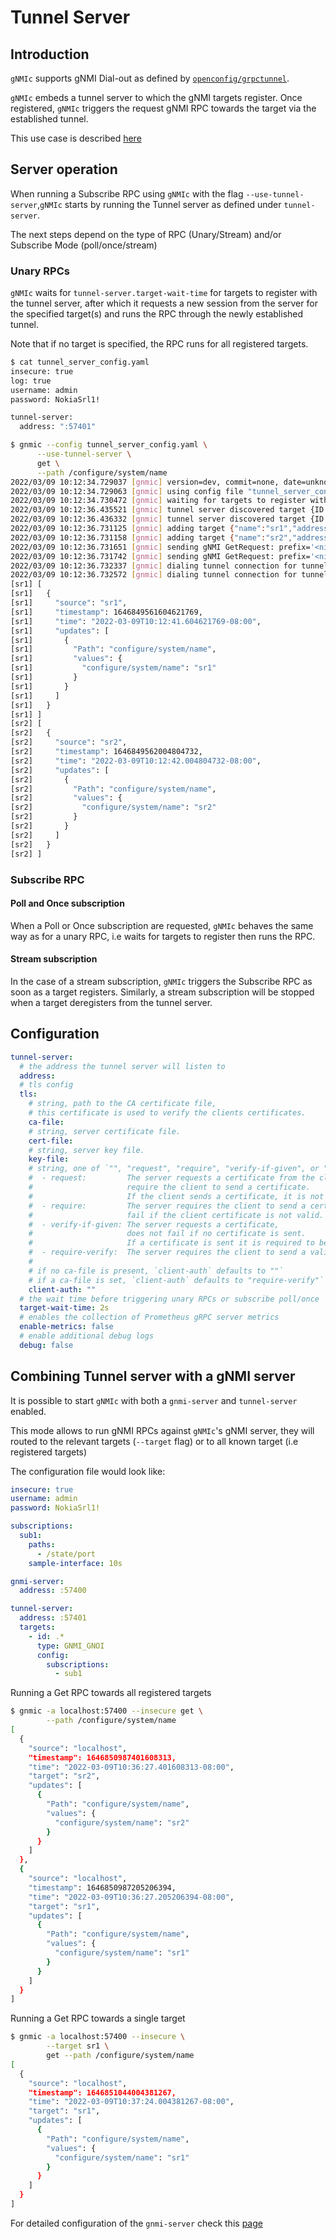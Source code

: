 # Tunnel Server

## Introduction

`gNMIc` supports gNMI Dial-out as defined by [`openconfig/grpctunnel`](https://github.com/openconfig/grpctunnel).

`gNMIc` embeds a tunnel server to which the gNMI targets register. Once registered, `gNMIc` triggers the request gNMI RPC towards the target via the established tunnel.

This use case is described [here](https://github.com/openconfig/reference/blob/master/rpc/gnmi/gnmignoissh-dialout-grpctunnel.md#gnmi-collector-with-embedded-tunnel-server)

## Server operation

When running a Subscribe RPC using `gNMIc` with the flag `--use-tunnel-server`,`gNMIc` starts by running the Tunnel server as defined under `tunnel-server`.

The next steps depend on the type of RPC (Unary/Stream) and/or Subscribe Mode (poll/once/stream)

### Unary RPCs

`gNMIc` waits for `tunnel-server.target-wait-time` for targets to register with the tunnel server, after which it requests a new session from the server for the specified target(s) and runs the RPC through the newly established tunnel.

Note that if no target is specified, the RPC runs for all registered targets.

```bash
$ cat tunnel_server_config.yaml
insecure: true
log: true
username: admin
password: NokiaSrl1!

tunnel-server:
  address: ":57401"
```

```bash
$ gnmic --config tunnel_server_config.yaml \
      --use-tunnel-server \
      get \
      --path /configure/system/name
2022/03/09 10:12:34.729037 [gnmic] version=dev, commit=none, date=unknown, gitURL=, docs=https://gnmic.openconfig.net
2022/03/09 10:12:34.729063 [gnmic] using config file "tunnel_server_config.yaml"
2022/03/09 10:12:34.730472 [gnmic] waiting for targets to register with the tunnel server...
2022/03/09 10:12:36.435521 [gnmic] tunnel server discovered target {ID:sr1 Type:GNMI_GNOI}
2022/03/09 10:12:36.436332 [gnmic] tunnel server discovered target {ID:sr2 Type:GNMI_GNOI}
2022/03/09 10:12:36.731125 [gnmic] adding target {"name":"sr1","address":"sr1","username":"admin","password":"NokiaSrl1!","timeout":10000000000,"insecure":true,"skip-verify":false,"subscriptions":["sub1"],"retry-timer":10000000000,"log-tls-secret":false,"gzip":false,"token":""}
2022/03/09 10:12:36.731158 [gnmic] adding target {"name":"sr2","address":"sr2","username":"admin","password":"NokiaSrl1!","timeout":10000000000,"insecure":true,"skip-verify":false,"subscriptions":["sub1"],"retry-timer":10000000000,"log-tls-secret":false,"gzip":false,"token":""}
2022/03/09 10:12:36.731651 [gnmic] sending gNMI GetRequest: prefix='<nil>', path='[elem:{name:"configure"}  elem:{name:"system"}  elem:{name:"name"}]', type='ALL', encoding='JSON', models='[]', extension='[]' to sr1
2022/03/09 10:12:36.731742 [gnmic] sending gNMI GetRequest: prefix='<nil>', path='[elem:{name:"configure"}  elem:{name:"system"}  elem:{name:"name"}]', type='ALL', encoding='JSON', models='[]', extension='[]' to sr2
2022/03/09 10:12:36.732337 [gnmic] dialing tunnel connection for tunnel target "sr2"
2022/03/09 10:12:36.732572 [gnmic] dialing tunnel connection for tunnel target "sr1"
[sr1] [
[sr1]   {
[sr1]     "source": "sr1",
[sr1]     "timestamp": 1646849561604621769,
[sr1]     "time": "2022-03-09T10:12:41.604621769-08:00",
[sr1]     "updates": [
[sr1]       {
[sr1]         "Path": "configure/system/name",
[sr1]         "values": {
[sr1]           "configure/system/name": "sr1"
[sr1]         }
[sr1]       }
[sr1]     ]
[sr1]   }
[sr1] ]
[sr2] [
[sr2]   {
[sr2]     "source": "sr2",
[sr2]     "timestamp": 1646849562004804732,
[sr2]     "time": "2022-03-09T10:12:42.004804732-08:00",
[sr2]     "updates": [
[sr2]       {
[sr2]         "Path": "configure/system/name",
[sr2]         "values": {
[sr2]           "configure/system/name": "sr2"
[sr2]         }
[sr2]       }
[sr2]     ]
[sr2]   }
[sr2] ]
```

### Subscribe RPC

#### Poll and Once subscription

When a Poll or Once subscription are requested, `gNMIc` behaves the same way as for a unary RPC, i.e waits for targets to register then runs the RPC.

#### Stream subscription

In the case of a stream subscription, `gNMIc` triggers the Subscribe RPC as soon as a target registers.
Similarly, a stream subscription will be stopped when a target deregisters from the tunnel server.

## Configuration

```yaml
tunnel-server:
  # the address the tunnel server will listen to
  address:
  # tls config
  tls:
    # string, path to the CA certificate file,
    # this certificate is used to verify the clients certificates.
    ca-file:
    # string, server certificate file.
    cert-file:
    # string, server key file.
    key-file:
    # string, one of `"", "request", "require", "verify-if-given", or "require-verify" 
    #  - request:         The server requests a certificate from the client but does not 
    #                     require the client to send a certificate. 
    #                     If the client sends a certificate, it is not required to be valid.
    #  - require:         The server requires the client to send a certificate and does not 
    #                     fail if the client certificate is not valid.
    #  - verify-if-given: The server requests a certificate, 
    #                     does not fail if no certificate is sent. 
    #                     If a certificate is sent it is required to be valid.
    #  - require-verify:  The server requires the client to send a valid certificate.
    #
    # if no ca-file is present, `client-auth` defaults to ""`
    # if a ca-file is set, `client-auth` defaults to "require-verify"`
    client-auth: ""
  # the wait time before triggering unary RPCs or subscribe poll/once
  target-wait-time: 2s
  # enables the collection of Prometheus gRPC server metrics
  enable-metrics: false
  # enable additional debug logs
  debug: false
```

## Combining Tunnel server with a gNMI server

It is possible to start `gNMIc` with both a `gnmi-server` and `tunnel-server` enabled.

This mode allows to run gNMI RPCs against `gNMIc`'s gNMI server, they will routed to the relevant targets (`--target` flag) or to all known target (i.e registered targets)

The configuration file would look like:

```yaml
insecure: true
username: admin
password: NokiaSrl1!

subscriptions:
  sub1:
    paths:
      - /state/port
    sample-interface: 10s

gnmi-server:
  address: :57400

tunnel-server:
  address: :57401
  targets:
    - id: .*
      type: GNMI_GNOI
      config:
        subscriptions:
          - sub1
```

Running a Get RPC towards all registered targets

```bash
$ gnmic -a localhost:57400 --insecure get \
        --path /configure/system/name
[
  {
    "source": "localhost",
    "timestamp": 1646850987401608313,
    "time": "2022-03-09T10:36:27.401608313-08:00",
    "target": "sr2",
    "updates": [
      {
        "Path": "configure/system/name",
        "values": {
          "configure/system/name": "sr2"
        }
      }
    ]
  },
  {
    "source": "localhost",
    "timestamp": 1646850987205206394,
    "time": "2022-03-09T10:36:27.205206394-08:00",
    "target": "sr1",
    "updates": [
      {
        "Path": "configure/system/name",
        "values": {
          "configure/system/name": "sr1"
        }
      }
    ]
  }
]
```

Running a Get RPC towards a single target

```bash
$ gnmic -a localhost:57400 --insecure \
        --target sr1 \
        get --path /configure/system/name
[
  {
    "source": "localhost",
    "timestamp": 1646851044004381267,
    "time": "2022-03-09T10:37:24.004381267-08:00",
    "target": "sr1",
    "updates": [
      {
        "Path": "configure/system/name",
        "values": {
          "configure/system/name": "sr1"
        }
      }
    ]
  }
]
```

For detailed configuration of the `gnmi-server` check this [page](./gnmi_server.md)
